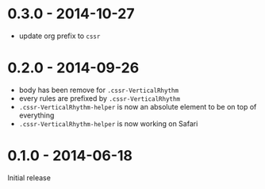 # 0.3.0 - 2014-10-27

- update org prefix to `cssr`

# 0.2.0 - 2014-09-26

- body has been remove for `.cssr-VerticalRhythm`
- every rules are prefixed by `.cssr-VerticalRhythm`
- `.cssr-VerticalRhythm-helper` is now an absolute element to be on top of everything
- `.cssr-VerticalRhythm-helper` is now working on Safari

# 0.1.0 - 2014-06-18

Initial release
